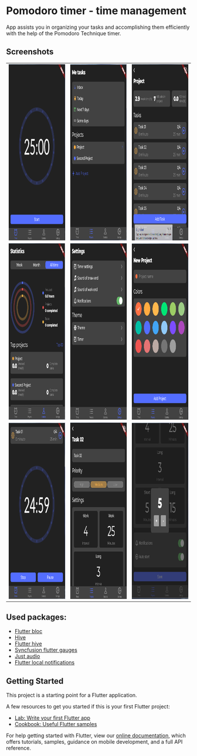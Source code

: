 # Pomodoro timer - time management

App assists you in organizing your tasks and accomplishing them efficiently with the help of the Pomodoro Technique timer.

## Screenshots

<table>
  <tr>
    <td><img src="screenshots/Screenshot_1.png" width=320 height=480></td>
    <td><img src="screenshots/Screenshot_2.png" width=320 height=480></td>
    <td><img src="screenshots/Screenshot_3.png" width=320 height=480></td>
  </tr>
  <tr>
    <td><img src="screenshots/Screenshot_4.png" width=320 height=480></td>
    <td><img src="screenshots/Screenshot_5.png" width=320 height=480></td>
    <td><img src="screenshots/Screenshot_6.png" width=320 height=480></td>
  </tr>
  <tr>
    <td><img src="screenshots/Screenshot_7.png" width=320 height=480></td>
    <td><img src="screenshots/Screenshot_8.png" width=320 height=480></td>
    <td><img src="screenshots/Screenshot_9.png" width=320 height=480></td>
  </tr>
 </table>

## Used packages:
- [Flutter bloc](https://pub.dev/packages/flutter_bloc)
- [Hive](https://pub.dev/packages/hive)
- [Flutter hive](https://pub.dev/packages/hive_flutter)
- [Syncfusion flutter gauges](https://pub.dev/packages/syncfusion_flutter_gauges)
- [Just audio](https://pub.dev/packages/just_audio)
- [Flutter local notifications](https://pub.dev/packages/flutter_local_notifications)

## Getting Started

This project is a starting point for a Flutter application.

A few resources to get you started if this is your first Flutter project:

- [Lab: Write your first Flutter app](https://flutter.dev/docs/get-started/codelab)
- [Cookbook: Useful Flutter samples](https://flutter.dev/docs/cookbook)

For help getting started with Flutter, view our
[online documentation](https://flutter.dev/docs), which offers tutorials,
samples, guidance on mobile development, and a full API reference.
